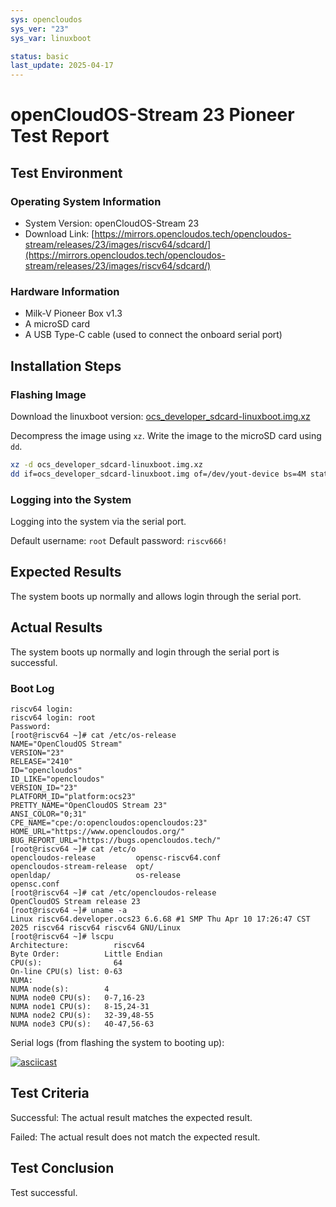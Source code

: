 ```yaml
---
sys: opencloudos
sys_ver: "23"
sys_var: linuxboot

status: basic
last_update: 2025-04-17
---
```


# openCloudOS-Stream 23 Pioneer Test Report

## Test Environment

### Operating System Information

- System Version: openCloudOS-Stream 23
- Download Link: [https://mirrors.opencloudos.tech/opencloudos-stream/releases/23/images/riscv64/sdcard/](https://mirrors.opencloudos.tech/opencloudos-stream/releases/23/images/riscv64/sdcard/)

### Hardware Information

- Milk-V Pioneer Box v1.3
- A microSD card
- A USB Type-C cable (used to connect the onboard serial port)

## Installation Steps

### Flashing Image

Download the linuxboot version: [ocs_developer_sdcard-linuxboot.img.xz](https://mirrors.opencloudos.tech/opencloudos-stream/releases/23/images/riscv64/sdcard/ocs_developer_sdcard-linuxboot.img.xz)

Decompress the image using `xz`.
Write the image to the microSD card using `dd`.

```bash
xz -d ocs_developer_sdcard-linuxboot.img.xz
dd if=ocs_developer_sdcard-linuxboot.img of=/dev/yout-device bs=4M status=progress
```

### Logging into the System

Logging into the system via the serial port.

Default username: `root`
Default password: `riscv666!`

## Expected Results

The system boots up normally and allows login through the serial port.

## Actual Results

The system boots up normally and login through the serial port is successful.

### Boot Log

```log
riscv64 login:
riscv64 login: root
Password:
[root@riscv64 ~]# cat /etc/os-release
NAME="OpenCloudOS Stream"
VERSION="23"
RELEASE="2410"
ID="opencloudos"
ID_LIKE="opencloudos"
VERSION_ID="23"
PLATFORM_ID="platform:ocs23"
PRETTY_NAME="OpenCloudOS Stream 23"
ANSI_COLOR="0;31"
CPE_NAME="cpe:/o:opencloudos:opencloudos:23"
HOME_URL="https://www.opencloudos.org/"
BUG_REPORT_URL="https://bugs.opencloudos.tech/"
[root@riscv64 ~]# cat /etc/o
opencloudos-release         opensc-riscv64.conf
opencloudos-stream-release  opt/
openldap/                   os-release
opensc.conf
[root@riscv64 ~]# cat /etc/opencloudos-release
OpenCloudOS Stream release 23
[root@riscv64 ~]# uname -a
Linux riscv64.developer.ocs23 6.6.68 #1 SMP Thu Apr 10 17:26:47 CST 2025 riscv64 riscv64 riscv64 GNU/Linux
[root@riscv64 ~]# lscpu
Architecture:          riscv64
Byte Order:          Little Endian
CPU(s):                64
On-line CPU(s) list: 0-63
NUMA:
NUMA node(s):        4
NUMA node0 CPU(s):   0-7,16-23
NUMA node1 CPU(s):   8-15,24-31
NUMA node2 CPU(s):   32-39,48-55
NUMA node3 CPU(s):   40-47,56-63            
```

Serial logs (from flashing the system to booting up):

[![asciicast](https://asciinema.org/a/nm0tVIpV4py8HErxaQvSMYfEV.svg)](https://asciinema.org/a/nm0tVIpV4py8HErxaQvSMYfEV)

## Test Criteria

Successful: The actual result matches the expected result.

Failed: The actual result does not match the expected result.

## Test Conclusion

Test successful.
